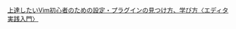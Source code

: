 [上達したいVim初心者のための設定・プラグインの見つけ方、学び方〈エディタ実践入門〉](https://employment.en-japan.com/engineerhub/entry/2019/01/28/103000)<br/>
